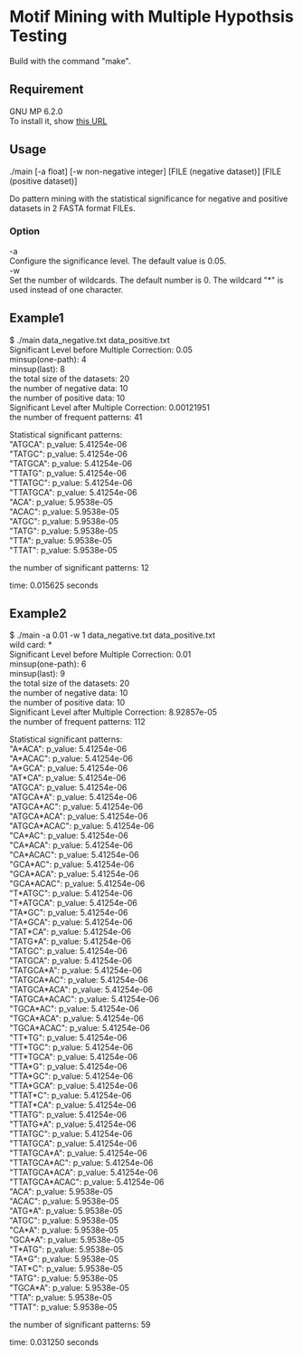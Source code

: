 # Motif Mining with Multiple Hypothsis Testing 

Build with the command "make". 

## Requirement  
 GNU MP 6.2.0  
 To install it, show [this URL](https://gmplib.org/manual/Installing-GMP.html)

## Usage

./main [-a float] [-w non-negative integer] [FILE (negative dataset)] [FILE (positive dataset)]   

Do pattern mining with the statistical significance for negative and positive datasets in 2 FASTA format FILEs.

### Option  
-a  
  Configure the significance level. The default value is 0.05.  
-w  
  Set the number of wildcards. The default number is 0. The wildcard "\*" is used instead of one character.  

## Example1  
$ ./main data_negative.txt data_positive.txt   
Significant Level before Multiple Correction: 0.05  
minsup(one-path): 4  
minsup(last): 8  
the total size of the datasets: 20  
the number of negative data: 10  
the number of positive data: 10  
Significant Level after Multiple Correction: 0.00121951  
the number of frequent patterns: 41  

Statistical significant patterns:  
"ATGCA": p_value: 5.41254e-06  
"TATGC": p_value: 5.41254e-06  
"TATGCA": p_value: 5.41254e-06  
"TTATG": p_value: 5.41254e-06  
"TTATGC": p_value: 5.41254e-06  
"TTATGCA": p_value: 5.41254e-06  
"ACA": p_value: 5.9538e-05  
"ACAC": p_value: 5.9538e-05  
"ATGC": p_value: 5.9538e-05  
"TATG": p_value: 5.9538e-05  
"TTA": p_value: 5.9538e-05  
"TTAT": p_value: 5.9538e-05  

the number of significant patterns: 12

time: 0.015625 seconds

## Example2  
$ ./main -a 0.01 -w 1 data_negative.txt data_positive.txt  
wild card: \*  
Significant Level before Multiple Correction: 0.01  
minsup(one-path): 6  
minsup(last): 9  
the total size of the datasets: 20  
the number of negative data: 10  
the number of positive data: 10  
Significant Level after Multiple Correction: 8.92857e-05  
the number of frequent patterns: 112  
 
Statistical significant patterns:  
"A\*ACA": p_value: 5.41254e-06  
"A\*ACAC": p_value: 5.41254e-06  
"A\*GCA": p_value: 5.41254e-06  
"AT\*CA": p_value: 5.41254e-06  
"ATGCA": p_value: 5.41254e-06  
"ATGCA\*A": p_value: 5.41254e-06  
"ATGCA\*AC": p_value: 5.41254e-06  
"ATGCA\*ACA": p_value: 5.41254e-06  
"ATGCA\*ACAC": p_value: 5.41254e-06  
"CA\*AC": p_value: 5.41254e-06  
"CA\*ACA": p_value: 5.41254e-06  
"CA\*ACAC": p_value: 5.41254e-06  
"GCA\*AC": p_value: 5.41254e-06  
"GCA\*ACA": p_value: 5.41254e-06  
"GCA\*ACAC": p_value: 5.41254e-06  
"T\*ATGC": p_value: 5.41254e-06  
"T\*ATGCA": p_value: 5.41254e-06  
"TA\*GC": p_value: 5.41254e-06  
"TA\*GCA": p_value: 5.41254e-06  
"TAT\*CA": p_value: 5.41254e-06  
"TATG\*A": p_value: 5.41254e-06  
"TATGC": p_value: 5.41254e-06  
"TATGCA": p_value: 5.41254e-06  
"TATGCA\*A": p_value: 5.41254e-06  
"TATGCA\*AC": p_value: 5.41254e-06  
"TATGCA\*ACA": p_value: 5.41254e-06  
"TATGCA\*ACAC": p_value: 5.41254e-06  
"TGCA\*AC": p_value: 5.41254e-06  
"TGCA\*ACA": p_value: 5.41254e-06  
"TGCA\*ACAC": p_value: 5.41254e-06  
"TT\*TG": p_value: 5.41254e-06  
"TT\*TGC": p_value: 5.41254e-06  
"TT\*TGCA": p_value: 5.41254e-06  
"TTA\*G": p_value: 5.41254e-06  
"TTA\*GC": p_value: 5.41254e-06  
"TTA\*GCA": p_value: 5.41254e-06  
"TTAT\*C": p_value: 5.41254e-06  
"TTAT\*CA": p_value: 5.41254e-06  
"TTATG": p_value: 5.41254e-06  
"TTATG\*A": p_value: 5.41254e-06  
"TTATGC": p_value: 5.41254e-06  
"TTATGCA": p_value: 5.41254e-06  
"TTATGCA\*A": p_value: 5.41254e-06  
"TTATGCA\*AC": p_value: 5.41254e-06  
"TTATGCA\*ACA": p_value: 5.41254e-06  
"TTATGCA\*ACAC": p_value: 5.41254e-06  
"ACA": p_value: 5.9538e-05  
"ACAC": p_value: 5.9538e-05  
"ATG\*A": p_value: 5.9538e-05  
"ATGC": p_value: 5.9538e-05  
"CA\*A": p_value: 5.9538e-05  
"GCA\*A": p_value: 5.9538e-05  
"T\*ATG": p_value: 5.9538e-05  
"TA\*G": p_value: 5.9538e-05  
"TAT\*C": p_value: 5.9538e-05  
"TATG": p_value: 5.9538e-05  
"TGCA\*A": p_value: 5.9538e-05  
"TTA": p_value: 5.9538e-05  
"TTAT": p_value: 5.9538e-05  
  
the number of significant patterns: 59

time: 0.031250 seconds

